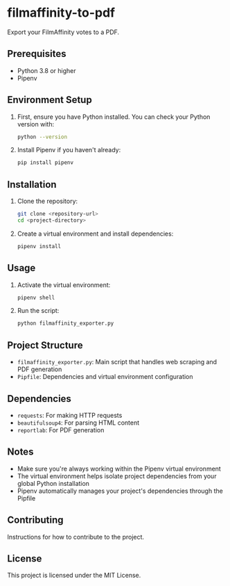 # filmaffinity-to-pdf

Export your FilmAffinity votes to a PDF.

## Prerequisites

- Python 3.8 or higher
- Pipenv

## Environment Setup

1. First, ensure you have Python installed. You can check your Python version with:
   ```bash
   python --version
   ```

2. Install Pipenv if you haven't already:
   ```bash
   pip install pipenv
   ```

## Installation

1. Clone the repository:
   ```bash
   git clone <repository-url>
   cd <project-directory>
   ```

2. Create a virtual environment and install dependencies:
   ```bash
   pipenv install
   ```

## Usage

1. Activate the virtual environment:
   ```bash
   pipenv shell
   ```

2. Run the script:
   ```bash
   python filmaffinity_exporter.py
   ```

## Project Structure

- `filmaffinity_exporter.py`: Main script that handles web scraping and PDF generation
- `Pipfile`: Dependencies and virtual environment configuration

## Dependencies

- `requests`: For making HTTP requests
- `beautifulsoup4`: For parsing HTML content
- `reportlab`: For PDF generation

## Notes

- Make sure you're always working within the Pipenv virtual environment
- The virtual environment helps isolate project dependencies from your global Python installation
- Pipenv automatically manages your project's dependencies through the Pipfile

## Contributing

Instructions for how to contribute to the project.

## License

This project is licensed under the MIT License.
